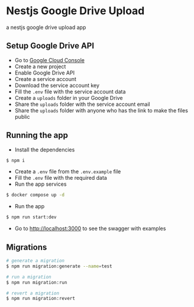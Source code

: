 # Nestjs Google Drive Upload

a nestjs google drive upload app

## Setup Google Drive API

- Go to [Google Cloud Console](https://console.cloud.google.com/)
- Create a new project
- Enable Google Drive API
- Create a service account
- Download the service account key
- Fill the `.env` file with the service account data
- Create a `uploads` folder in your Google Drive
- Share the `uploads` folder with the service account email
- Share the `uploads` folder with anyone who has the link to make the files public

## Running the app

- Install the dependencies

```bash
$ npm i
```

- Create a `.env` file from the `.env.example` file
- Fill the `.env` file with the required data
- Run the app services

```bash
$ docker compose up -d
```

- Run the app

```bash
$ npm run start:dev
```

- Go to [http://localhost:3000](http://localhost:3000) to see the swagger with examples

## Migrations

```bash
# generate a migration
$ npm run migration:generate --name=test

# run a migration
$ npm run migration:run

# revert a migration
$ npm run migration:revert
```
